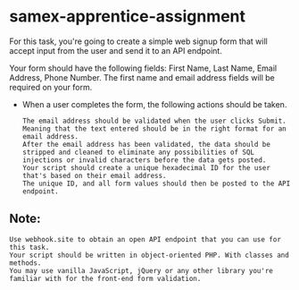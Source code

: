 # samex-apprentice-assignment

For this task, you're going to create a simple web signup form that will accept input from the user and send it to an API endpoint.


Your form should have the following fields: First Name, Last Name, Email Address, Phone Number. The first name and email address fields will be required on your form.


* When a user completes the form, the following actions should be taken.
    ```
    The email address should be validated when the user clicks Submit. Meaning that the text entered should be in the right format for an email address.
    After the email address has been validated, the data should be stripped and cleaned to eliminate any possibilities of SQL injections or invalid characters before the data gets posted.
    Your script should create a unique hexadecimal ID for the user that's based on their email address.
    The unique ID, and all form values should then be posted to the API endpoint.
    ```

## Note:

    Use webhook.site to obtain an open API endpoint that you can use for this task.
    Your script should be written in object-oriented PHP. With classes and methods.
    You may use vanilla JavaScript, jQuery or any other library you're familiar with for the front-end form validation.
